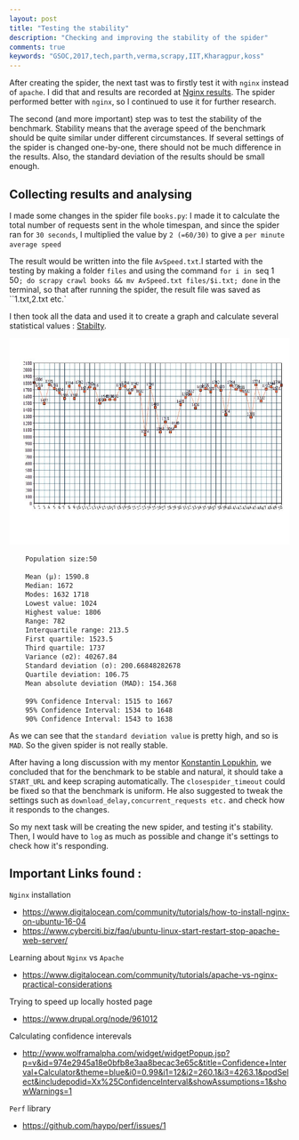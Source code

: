 ```yaml
---
layout: post
title: "Testing the stability"
description: "Checking and improving the stability of the spider"
comments: true
keywords: "GSOC,2017,tech,parth,verma,scrapy,IIT,Kharagpur,koss"
---
```


After creating the spider, the next tast was to firstly test it with `nginx` instead of `apache`. I did that and results are recorded at [Nginx results](https://github.com/Parth-Vader/bookscraper#using-nginx-instead-of-apache).
The spider performed better with `nginx`, so I continued to use it for further research.

The second (and more important) step was to test the stability of the benchmark. Stability means that the average speed of the benchmark should be quite similar under different circumstances. If several settings of the spider is changed one-by-one, there should not be much difference in the results. Also, the standard deviation of the results should be small enough.

## Collecting results and analysing

I made some changes in the spider file `books.py`: I made it to calculate the total number of requests sent in the whole timespan, and since the spider ran for `30 seconds`, I multiplied the value by `2 (=60/30)` to give a `per minute average speed` 

The result would be written into the file `AvSpeed.txt`.I started with the testing by making a folder `files` and using the command `for i in `seq 1 50`; do scrapy crawl books && mv AvSpeed.txt files/$i.txt; done` in the terminal, so that after running the spider, the result file was saved as ``1.txt,2.txt etc.`

I then took all the data and used it to create a graph and calculate several statistical values : [Stabilty](https://github.com/Parth-Vader/bookscraper/tree/master/Stability).

![Graph](https://raw.githubusercontent.com/Parth-Vader/bookscraper/master/Stability/20170511033241.jpg)
		
		Population size:50

		Mean (μ): 1590.8
		Median: 1672
		Modes: 1632 1718
		Lowest value: 1024
		Highest value: 1806
		Range: 782
		Interquartile range: 213.5
		First quartile: 1523.5
		Third quartile: 1737
		Variance (σ2): 40267.84
		Standard deviation (σ): 200.66848282678
		Quartile deviation: 106.75
		Mean absolute deviation (MAD): 154.368

		99% Confidence Interval: 1515 to 1667
		95% Confidence Interval: 1534 to 1648
		90% Confidence Interval: 1543 to 1638


As we can see that the `standard deviation value` is pretty high, and so is `MAD`. So the given spider is not really stable.

After having a long discussion with my mentor [Konstantin Lopukhin](https://github.com/lopuhin), we concluded that for the benchmark to be stable and natural, it should take a `START_URL` and keep scraping automatically. The `closespider_timeout` could be fixed so that the benchmark is uniform. He also suggested to tweak the settings such as `download_delay,concurrent_requests etc.` and check how it responds to the changes. 

So my next task will be creating the new spider, and testing it's stability. Then, I would have to `log` as much as possible and change it's settings to check how it's responding.

## Important Links found :

`Nginx` installation

* https://www.digitalocean.com/community/tutorials/how-to-install-nginx-on-ubuntu-16-04
* https://www.cyberciti.biz/faq/ubuntu-linux-start-restart-stop-apache-web-server/

Learning about `Nginx` vs `Apache`

* https://www.digitalocean.com/community/tutorials/apache-vs-nginx-practical-considerations

Trying to speed up locally hosted page

* https://www.drupal.org/node/961012

Calculating confidence interevals

* http://www.wolframalpha.com/widget/widgetPopup.jsp?p=v&id=974e2945a18e0bfb8e3aa8becac3e65c&title=Confidence+Interval+Calculator&theme=blue&i0=0.99&i1=12&i2=260.1&i3=4263.1&podSelect&includepodid=Xx%25ConfidenceInterval&showAssumptions=1&showWarnings=1

`Perf` library
* https://github.com/haypo/perf/issues/1